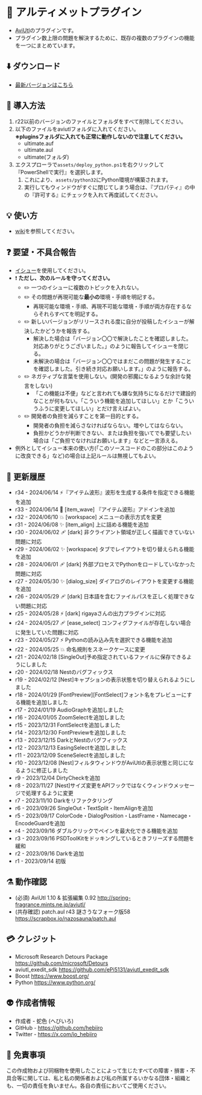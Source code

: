 ﻿# 🎉 アルティメットプラグイン

* [AviUtl](http://spring-fragrance.mints.ne.jp/aviutl/)のプラグインです。
* プラグイン数上限の問題を解決するために、既存の複数のプラグインの機能を一つにまとめています。

## ⬇️ ダウンロード

* [最新バージョンはこちら](https://github.com/hebiiro/anti.aviutl.ultimate.plugin/releases/latest/)

## 🚀 導入方法

1. r22以前のバージョンのファイルとフォルダをすべて削除してください。
1. 以下のファイルをaviutlフォルダに入れてください。
	<br>**※pluginsフォルダに入れても正常に動作しないので注意してください。**
	* ultimate.auf
	* ultimate.aul
	* ultimate(フォルダ)
1. エクスプローラで`assets/deploy_python.ps1`を右クリックして『PowerShellで実行』を選択します。
	1. これにより、`assets/python32`にPython環境が構築されます。
	1. 実行してもウィンドウがすぐに閉じてしまう場合は、『プロパティ』の中の『許可する』にチェックを入れて再度試してください。

## 💡 使い方

* [wiki](https://github.com/hebiiro/anti.aviutl.ultimate.plugin/wiki/)を参照してください。

## ❓ 要望・不具合報告

* [イシュー](https://github.com/hebiiro/anti.aviutl.ultimate.plugin/issues)を使用してください。
* ❗ **ただし、次のルールを守ってください。**
	* ✏️ 一つのイシューに複数のトピックを入れない。
	* ✏️ その問題が再現可能な**最小の**環境・手順を明記する。
		*  再現可能な環境・手順、再現不可能な環境・手順が両方存在するならそれらすべてを明記する。
	* ✏️ 新しいバージョンがリリースされる度に自分が投稿したイシューが解決したかどうかを報告する。
		*  解決した場合は「バージョン〇〇で解決したことを確認しました。対応ありがとうございました。」のように報告してイシューを閉じる。
		*  未解決の場合は「バージョン〇〇ではまだこの問題が発生することを確認しました。引き続き対応お願いします。」のように報告する。
	* ✏️ ネガティブな言葉を使用しない。(開発の邪魔になるような余計な発言をしない)
		* 「この機能は不便」などと言われても嫌な気持ちになるだけで建設的なことが何もない。「こういう機能を追加してほしい」とか「こういうふうに変更してほしい」とだけ言えばよい。
	* ✏️ 開発者の負担を減らすことを第一目的とする。
		* 開発者の負担を減らさなければならない。増やしてはならない。
		* 負担かどうかが判断できない、または負担を強いてでも要望したい場合は「ご負担でなければお願いします」などと一言添える。
* 例外としてイシュー本来の使い方(「このソースコードのこの部分はこのように改良できる」など)の場合は上記ルールは無視してもよい。

## 🔖 更新履歴

* r34 - 2024/06/14 ⚡️『アイテム波形』波形を生成する条件を指定できる機能を追加
* r33 - 2024/06/14 🚀 [item_wave] 『アイテム波形』アドインを追加
* r32 - 2024/06/10 💥 [workspace] メニューの表示方式を変更
* r31 - 2024/06/08 ✨ [item_align] 上に詰める機能を追加
* r30 - 2024/06/02 🩹 [dark] 非クライアント領域が正しく描画できていない問題に対応
* r29 - 2024/06/02 ✨ [workspace] タブでレイアウトを切り替えられる機能を追加
* r28 - 2024/06/01 🩹 [dark] 外部プロセスでPythonをロードしていなかった問題に対応
* r27 - 2024/05/30 ✨ [dialog_size] ダイアログのレイアウトを変更する機能を追加
* r26 - 2024/05/29 🩹 [dark] 日本語を含むファイルパスを正しく処理できない問題に対応
* r25 - 2024/05/28 ⚡️ [dark] rigayaさんの出力プラグインに対応
* r24 - 2024/05/27 🩹 [ease_select] コンフィグファイルが存在しない場合に発生していた問題に対応
* r23 - 2024/05/27 ⚡️ Pythonの読み込み先を選択できる機能を追加
* r22 - 2024/05/25 💥 命名規則をスネークケースに変更
* r21 - 2024/02/18 [SingleOut]予め指定されているファイルに保存できるようにしました
* r20 - 2024/02/18 Nestのバグフィックス
* r19 - 2024/02/12 [Nest]キャプションの表示状態を切り替えられるようにしました
* r18 - 2024/01/29 [FontPreview][FontSelect]フォント名をプレビューにする機能を追加しました
* r17 - 2024/01/19 AudioGraphを追加しました
* r16 - 2024/01/05 ZoomSelectを追加しました
* r15 - 2023/12/31 FontSelectを追加しました
* r14 - 2023/12/30 FontPreviewを追加しました
* r13 - 2023/12/15 DarkとNestのバグフィックス
* r12 - 2023/12/13 EasingSelectを追加しました
* r11 - 2023/12/09 SceneSelectを追加しました
* r10 - 2023/12/08 [Nest]フィルタウィンドウがAviUtlの表示状態と同じになるように修正しました
* r9 - 2023/12/04 DirtyCheckを追加
* r8 - 2023/11/27 [Nest]サイズ変更をAPIフックではなくウィンドウメッセージで処理するように変更
* r7 - 2023/11/10 Darkをリファクタリング
* r6 - 2023/09/26 SingleOut・TextSplit・ItemAlignを追加
* r5 - 2023/09/17 ColorCode・DialogPosition・LastFrame・Namecage・EncodeGuardを追加
* r4 - 2023/09/16 ダブルクリックでペインを最大化できる機能を追加
* r3 - 2023/09/16 PSDToolKitをドッキングしているときフリーズする問題を緩和
* r2 - 2023/09/16 Darkを追加
* r1 - 2023/09/14 初版

## ⚗️ 動作確認

* (必須) AviUtl 1.10 & 拡張編集 0.92 http://spring-fragrance.mints.ne.jp/aviutl/
* (共存確認) patch.aul r43 謎さうなフォーク版58 https://scrapbox.io/nazosauna/patch.aul

## 💳 クレジット

* Microsoft Research Detours Package https://github.com/microsoft/Detours
* aviutl_exedit_sdk https://github.com/ePi5131/aviutl_exedit_sdk
* Boost https://www.boost.org/
* Python https://www.python.org/

## 👽️ 作成者情報

* 作成者 - 蛇色 (へびいろ)
* GitHub - https://github.com/hebiiro
* Twitter - https://x.com/io_hebiiro

## 🚨 免責事項

この作成物および同梱物を使用したことによって生じたすべての障害・損害・不具合等に関しては、私と私の関係者および私の所属するいかなる団体・組織とも、一切の責任を負いません。各自の責任においてご使用ください。
